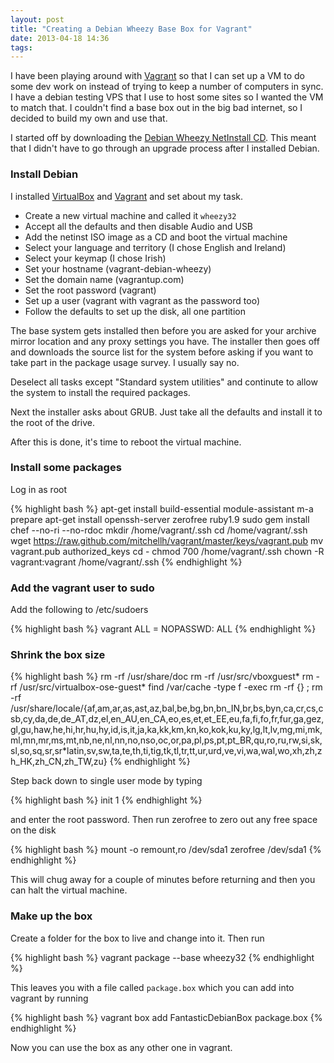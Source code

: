 ```yaml
---
layout: post
title: "Creating a Debian Wheezy Base Box for Vagrant"
date: 2013-04-18 14:36
tags: 
---
```

I have been playing around with [Vagrant](http://vagrantup.com) so that I can set up a VM to do some dev work on instead of trying to keep
a number of computers in sync. I have a debian testing VPS that I use to host some sites so I wanted the VM to match that. I couldn't find
a base box out in the big bad internet, so I decided to build my own and use that.

I started off by downloading the [Debian Wheezy NetInstall CD](http://www.debian.org/devel/debian-installer/). This meant that I didn't have to go through an upgrade process after
I installed Debian.

### Install Debian

I installed [VirtualBox](https://www.virtualbox.org/) and [Vagrant](http://vagrantup.com) and set about my task.

  * Create a new virtual machine and called it `wheezy32`
  * Accept all the defaults and then disable Audio and USB
  * Add the netinst ISO image as a CD and boot the virtual machine
  * Select your language and territory (I chose English and Ireland)
  * Select your keymap (I chose Irish)
  * Set your hostname (vagrant-debian-wheezy)
  * Set the domain name (vagrantup.com)
  * Set the root password (vagrant)
  * Set up a user (vagrant with vagrant as the password too)
  * Follow the defaults to set up the disk, all one partition

The base system gets installed then before you are asked for your archive mirror location and any proxy settings you have. The installer then goes off and downloads the source list
for the system before asking if you want to take part in the package usage survey. I usually say no.

Deselect all tasks except "Standard system utilities" and continute to allow the system to install the required packages.

Next the installer asks about GRUB. Just take all the defaults and install it to the root of the drive.

After this is done, it's time to reboot the virtual machine.

### Install some packages

Log in as root

{% highlight bash %}
apt-get install build-essential module-assistant
m-a prepare
apt-get install openssh-server zerofree ruby1.9 sudo
gem install chef --no-ri --no-rdoc
mkdir /home/vagrant/.ssh
cd /home/vagrant/.ssh
wget https://raw.github.com/mitchellh/vagrant/master/keys/vagrant.pub
mv vagrant.pub authorized_keys
cd -
chmod 700 /home/vagrant/.ssh
chown -R vagrant:vagrant /home/vagrant/.ssh
{% endhighlight %}

### Add the vagrant user to sudo

Add the following to /etc/sudoers

{% highlight bash %}
vagrant    ALL = NOPASSWD: ALL
{% endhighlight %}

### Shrink the box size

{% highlight bash %}
rm -rf /usr/share/doc
rm -rf /usr/src/vboxguest*
rm -rf /usr/src/virtualbox-ose-guest*
find /var/cache -type f -exec rm -rf {} \;
rm -rf /usr/share/locale/{af,am,ar,as,ast,az,bal,be,bg,bn,bn_IN,br,bs,byn,ca,cr,cs,csb,cy,da,de,de_AT,dz,el,en_AU,en_CA,eo,es,et,et_EE,eu,fa,fi,fo,fr,fur,ga,gez,gl,gu,haw,he,hi,hr,hu,hy,id,is,it,ja,ka,kk,km,kn,ko,kok,ku,ky,lg,lt,lv,mg,mi,mk,ml,mn,mr,ms,mt,nb,ne,nl,nn,no,nso,oc,or,pa,pl,ps,pt,pt_BR,qu,ro,ru,rw,si,sk,sl,so,sq,sr,sr*latin,sv,sw,ta,te,th,ti,tig,tk,tl,tr,tt,ur,urd,ve,vi,wa,wal,wo,xh,zh,zh_HK,zh_CN,zh_TW,zu}
{% endhighlight %}

Step back down to single user mode by typing

{% highlight bash %}
init 1
{% endhighlight %}

and enter the root password. Then run zerofree to zero out any free space on the disk

{% highlight bash %}
mount -o remount,ro /dev/sda1
zerofree /dev/sda1
{% endhighlight %}

This will chug away for a couple of minutes before returning and then you can halt the virtual machine.

### Make up the box

Create a folder for the box to live and change into it. Then run

{% highlight bash %}
vagrant package --base wheezy32
{% endhighlight %}

This leaves you with a file called `package.box` which you can add into vagrant by running

{% highlight bash %}
vagrant box add FantasticDebianBox package.box
{% endhighlight %}

Now you can use the box as any other one in vagrant.
